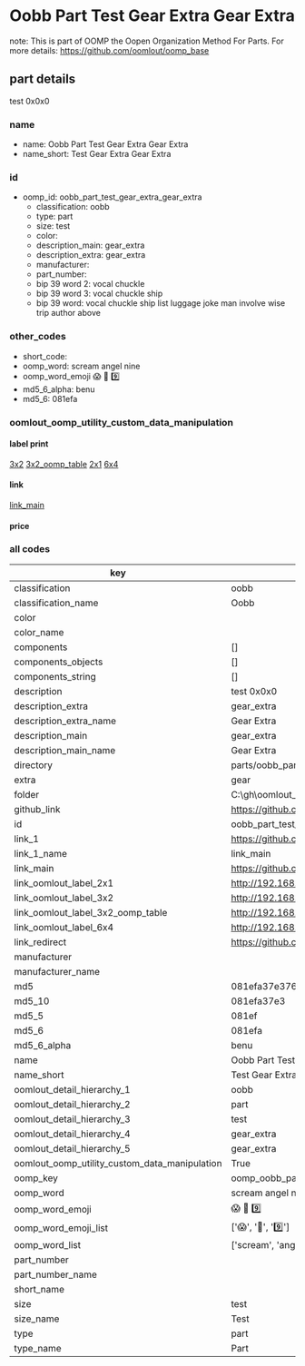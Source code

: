 # Oobb Part Test Gear Extra Gear Extra  

note: This is part of OOMP the Oopen Organization Method For Parts. For more details: https://github.com/oomlout/oomp_base

##  part details
  



test 0x0x0



### name
* name: Oobb Part Test Gear Extra Gear Extra
* name_short: Test Gear Extra Gear Extra
### id
* oomp_id: oobb_part_test_gear_extra_gear_extra
  * classification: oobb
  * type: part
  * size: test
  * color: 
  * description_main: gear_extra
  * description_extra: gear_extra
  * manufacturer: 
  * part_number: 
  * bip 39 word 2: vocal chuckle
  * bip 39 word 3: vocal chuckle ship
  * bip 39 word: vocal chuckle ship list luggage joke man involve wise trip author above

### other_codes
* short_code: 
* oomp_word: scream angel nine
* oomp_word_emoji :scream: :angel: :nine:
* md5_6_alpha: benu
* md5_6: 081efa






### oomlout_oomp_utility_custom_data_manipulation
#### label print
[3x2](http://192.168.1.245:1112/?label=oomp%20benu)
[3x2_oomp_table](http://192.168.1.108:1112/?label=oomp%20benu)
[2x1](http://192.168.1.242:1112/?label=oomp%20benu)
[6x4](http://192.168.1.55:1112/?label=oomp%20benu)    

#### link

[link_main](https://github.com/oomlout/oomlout_oobb_version_4_generated_parts/tree/main/navigation_oomp/oobb/part/test/gear_extra/gear_extra/part)                              

#### price







### all codes 
| key | value |  
| --- | --- |  
| classification | oobb |  
| classification_name | Oobb |  
| color |  |  
| color_name |  |  
| components | [] |  
| components_objects | [] |  
| components_string | [] |  
| description | test 0x0x0 |  
| description_extra | gear_extra |  
| description_extra_name | Gear Extra |  
| description_main | gear_extra |  
| description_main_name | Gear Extra |  
| directory | parts/oobb_part_test_gear_extra_gear_extra |  
| extra | gear |  
| folder | C:\gh\oomlout_oobb_version_4_generated_parts\parts\oobb_part_test_gear_extra_gear_extra |  
| github_link | https://github.com/oomlout/oomlout_oomp_part_src/tree/main/parts/oobb_part_test_gear_extra_gear_extra |  
| id | oobb_part_test_gear_extra_gear_extra |  
| link_1 | https://github.com/oomlout/oomlout_oobb_version_4_generated_parts/tree/main/navigation_oomp/oobb/part/test/gear_extra/gear_extra/part |  
| link_1_name | link_main |  
| link_main | https://github.com/oomlout/oomlout_oobb_version_4_generated_parts/tree/main/navigation_oomp/oobb/part/test/gear_extra/gear_extra/part |  
| link_oomlout_label_2x1 | http://192.168.1.242:1112/?label=oomp%20benu |  
| link_oomlout_label_3x2 | http://192.168.1.245:1112/?label=oomp%20benu |  
| link_oomlout_label_3x2_oomp_table | http://192.168.1.108:1112/?label=oomp%20benu |  
| link_oomlout_label_6x4 | http://192.168.1.55:1112/?label=oomp%20benu |  
| link_redirect | https://github.com/oomlout/oomlout_oobb_version_4_generated_parts/tree/main/parts/oobb_test_ex_gear |  
| manufacturer |  |  
| manufacturer_name |  |  
| md5 | 081efa37e37630d9e14268278c0a27aa |  
| md5_10 | 081efa37e3 |  
| md5_5 | 081ef |  
| md5_6 | 081efa |  
| md5_6_alpha | benu |  
| name | Oobb Part Test Gear Extra Gear Extra |  
| name_short | Test Gear Extra Gear Extra |  
| oomlout_detail_hierarchy_1 | oobb |  
| oomlout_detail_hierarchy_2 | part |  
| oomlout_detail_hierarchy_3 | test |  
| oomlout_detail_hierarchy_4 | gear_extra |  
| oomlout_detail_hierarchy_5 | gear_extra |  
| oomlout_oomp_utility_custom_data_manipulation | True |  
| oomp_key | oomp_oobb_part_test_gear_extra_gear_extra |  
| oomp_word | scream angel nine |  
| oomp_word_emoji | :scream: :angel: :nine: |  
| oomp_word_emoji_list | [':scream:', ':angel:', ':nine:'] |  
| oomp_word_list | ['scream', 'angel', 'nine'] |  
| part_number |  |  
| part_number_name |  |  
| short_name |  |  
| size | test |  
| size_name | Test |  
| type | part |  
| type_name | Part |  
